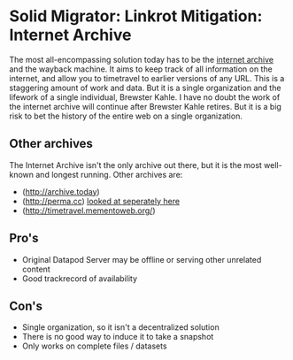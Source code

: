 # Solid Migrator: Linkrot Mitigation: Internet Archive

The most all-encompassing solution today has to be the [internet archive](https://archive.org/) and the wayback machine. It aims to keep track of all information on the internet, and allow you to timetravel to earlier versions of any URL. This is a staggering amount of work and data. But it is a single organization and the lifework of a single individual, Brewster Kahle. I have no doubt the work of the internet archive will continue after Brewster Kahle retires. But it is a big risk to bet the history of the entire web on a single organization.

## Other archives

The Internet Archive isn't the only archive out there, but it is the most well-known and longest running. Other archives are:

- (http://archive.today)
- (http://perma.cc) [looked at seperately here](perma.md)
- (http://timetravel.mementoweb.org/)

## Pro's

- Original Datapod Server may be offline or serving other unrelated content
- Good trackrecord of availability

## Con's

- Single organization, so it isn't a decentralized solution
- There is no good way to induce it to take a snapshot
- Only works on complete files / datasets
